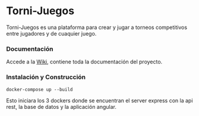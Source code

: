 # Torni-Juegos

Torni-Juegos es una plataforma para crear y jugar a torneos competitivos entre jugadores y de cuaquier juego.

### Documentación
Accede a la [Wiki](https://github.com/nahumrosillo/Torni-Juegos/wiki), contiene toda la documentación del proyecto.

### Instalación y Construcción

```
docker-compose up --build
```
Esto iniciara los 3 dockers donde se encuentran el server express con la api rest, la base de datos y la aplicación angular.
